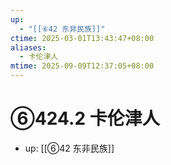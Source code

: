```yaml
---
up:
  - "[[⑥42 东非民族]]"
ctime: 2025-03-01T13:43:47+08:00
aliases:
  - 卡伦津人
mtime: 2025-09-09T12:37:05+08:00
---
```


# ⑥424.2 卡伦津人

- up: [[⑥42 东非民族]]
